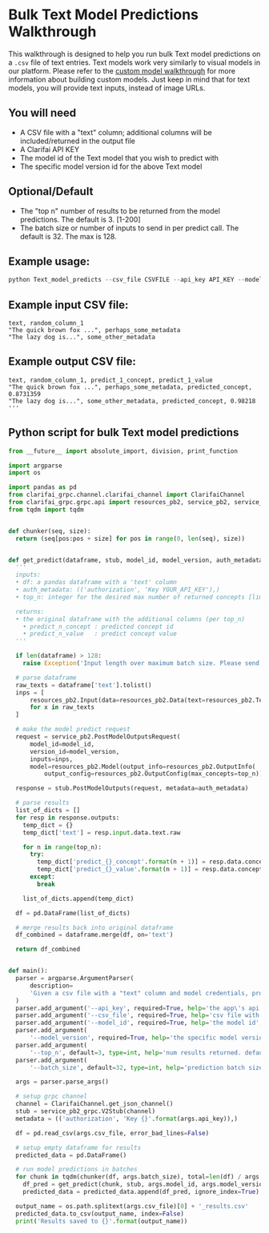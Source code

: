 # Bulk Text Model Predictions Walkthrough

This walkthrough is designed to help you run bulk Text model predictions on a `.csv` file of text entries. Text models work very similarly to visual models in our platform. Please refer to the [custom model walkthrough](/custom-model-walkthrough.md) for more information about building custom models. Just keep in mind that for text models, you will provide text inputs, instead of image URLs.

## You will need

- A CSV file with a "text" column; additional columns will be included/returned in the output file
- A Clarifai API KEY
- The model id of the Text model that you wish to predict with
- The specific model version id for the above Text model

## Optional/Default
- The "top n" number of results to be returned from the model predictions. The default is 3. [1-200]
- The batch size or number of inputs to send in per predict call. The default is 32. The max is 128.

## Example usage:

```python
python Text_model_predicts --csv_file CSVFILE --api_key API_KEY --model_id MODEL_ID --model_version MODEL_VERSION
```

## Example input CSV file:
```text
text, random_column_1
"The quick brown fox ...", perhaps_some_metadata
"The lazy dog is...", some_other_metadata
```

## Example output CSV file:

```text
text, random_column_1, predict_1_concept, predict_1_value
"The quick brown fox ...", perhaps_some_metadata, predicted_concept, 0.8731359
"The lazy dog is...", some_other_metadata, predicted_concept, 0.98218
'''
```


## Python script for bulk Text model predictions
```python
from __future__ import absolute_import, division, print_function

import argparse
import os

import pandas as pd
from clarifai_grpc.channel.clarifai_channel import ClarifaiChannel
from clarifai_grpc.grpc.api import resources_pb2, service_pb2, service_pb2_grpc
from tqdm import tqdm


def chunker(seq, size):
  return (seq[pos:pos + size] for pos in range(0, len(seq), size))


def get_predict(dataframe, stub, model_id, model_version, auth_metadata, top_n):
  '''
  inputs:
  • df: a pandas dataframe with a 'text' column
  • auth_metadata: (('authorization', 'Key YOUR_API_KEY'),)
  • top_n: integer for the desired max number of returned concepts [limit 20]

  returns:
  • the original dataframe with the additional columns (per top_n)
    • predict_n_concept : predicted concept id
    • predict_n_value   : predict concept value
  '''

  if len(dataframe) > 128:
    raise Exception('Input length over maximum batch size. Please send in batches less than 128.')

  # parse dataframe
  raw_texts = dataframe['text'].tolist()
  inps = [
      resources_pb2.Input(data=resources_pb2.Data(text=resources_pb2.Text(raw=x)))
      for x in raw_texts
  ]

  # make the model predict request
  request = service_pb2.PostModelOutputsRequest(
      model_id=model_id,
      version_id=model_version,
      inputs=inps,
      model=resources_pb2.Model(output_info=resources_pb2.OutputInfo(
          output_config=resources_pb2.OutputConfig(max_concepts=top_n))))

  response = stub.PostModelOutputs(request, metadata=auth_metadata)

  # parse results
  list_of_dicts = []
  for resp in response.outputs:
    temp_dict = {}
    temp_dict['text'] = resp.input.data.text.raw

    for n in range(top_n):
      try:
        temp_dict['predict_{}_concept'.format(n + 1)] = resp.data.concepts[n].id
        temp_dict['predict_{}_value'.format(n + 1)] = resp.data.concepts[n].value
      except:
        break

    list_of_dicts.append(temp_dict)

  df = pd.DataFrame(list_of_dicts)

  # merge results back into original dataframe
  df_combined = dataframe.merge(df, on='text')

  return df_combined


def main():
  parser = argparse.ArgumentParser(
      description=
      'Given a csv file with a "text" column and model credentials, provide Text model predictions.'
  )
  parser.add_argument('--api_key', required=True, help='the app\'s api key', type=str)
  parser.add_argument('--csv_file', required=True, help='csv file with urls', type=str)
  parser.add_argument('--model_id', required=True, help='the model id', type=str)
  parser.add_argument(
      '--model_version', required=True, help='the specific model version id', type=str)
  parser.add_argument(
      '--top_n', default=3, type=int, help='num results returned. default 3. max 200.')
  parser.add_argument(
      '--batch_size', default=32, type=int, help='prediction batch size. default 32. max 128')

  args = parser.parse_args()

  # setup grpc channel
  channel = ClarifaiChannel.get_json_channel()
  stub = service_pb2_grpc.V2Stub(channel)
  metadata = (('authorization', 'Key {}'.format(args.api_key)),)

  df = pd.read_csv(args.csv_file, error_bad_lines=False)

  # setup empty dataframe for results
  predicted_data = pd.DataFrame()

  # run model predictions in batches
  for chunk in tqdm(chunker(df, args.batch_size), total=len(df) / args.batch_size):
    df_pred = get_predict(chunk, stub, args.model_id, args.model_version, metadata, args.top_n)
    predicted_data = predicted_data.append(df_pred, ignore_index=True)

  output_name = os.path.splitext(args.csv_file)[0] + '_results.csv'
  predicted_data.to_csv(output_name, index=False)
  print('Results saved to {}'.format(output_name))
```
